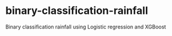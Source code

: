 # binary-classification-rainfall
Binary classification rainfall using Logistic regression and XGBoost
